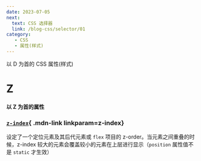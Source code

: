 ```yaml
---
date: 2023-07-05
next:
  text: CSS 选择器
  link: /blog-css/selector/01
category:
   - CSS
   - 属性(样式) 
---
```


以 D 为首的 CSS 属性(样式) 

<!-- more -->  


# Z

#### 以 Z 为首的属性


<Mcard>

### [`z-index`][zh-link]{ .mdn-link linkparam=z-index}
设定了一个定位元素及其后代元素或 `flex` 项目的 z-order。当元素之间重叠的时候，z-index 较大的元素会覆盖较小的元素在上层进行显示（`position` 属性值不是 `static` 才生效）
</Mcard>

[zh-link]:https://developer.mozilla.org/zh-CN/docs/Web/CSS/
[en-link]:https://developer.mozilla.org/en-US/docs/Web/CSS/